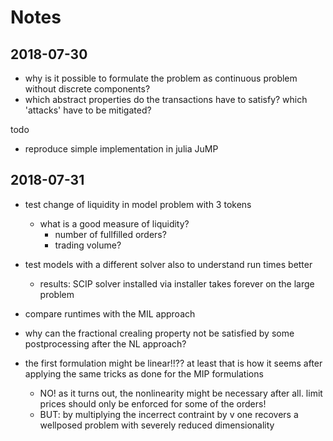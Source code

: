 # Notes

## 2018-07-30

- why is it possible to formulate the problem as continuous problem without discrete components?
- which abstract properties do the transactions have to satisfy? which 'attacks' have to be mitigated?

todo
- reproduce simple implementation in julia JuMP


## 2018-07-31

- test change of liquidity in model problem with 3 tokens
  - what is a good measure of liquidity?
    - number of fullfilled orders?
    - trading volume?
- test models with a different solver also to understand run times better
  - results: SCIP solver installed via installer takes forever on the large problem
- compare runtimes with the MIL approach

- why can the fractional crealing property not be satisfied by some postprocessing after the NL approach?

- the first formulation might be linear!!?? at least that is how it seems after applying the same tricks as done for the MIP formulations
  - NO! as it turns out, the nonlinearity might be necessary after all. limit prices should only be enforced for some of the orders!
  - BUT: by multiplying the incerrect contraint by v one recovers a wellposed problem with severely reduced dimensionality
